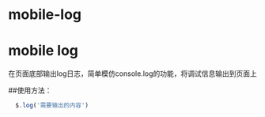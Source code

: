 mobile-log
==========

# mobile log

在页面底部输出log日志，简单模仿console.log的功能，将调试信息输出到页面上

##使用方法：

```js
  $.log('需要输出的内容')
```


